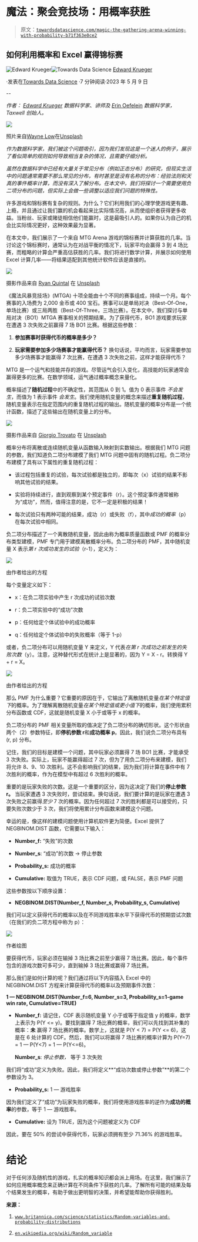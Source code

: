 # 魔法：聚会竞技场：用概率获胜

> 原文：[`towardsdatascience.com/magic-the-gathering-arena-winning-with-probability-b71f363e0ce2`](https://towardsdatascience.com/magic-the-gathering-arena-winning-with-probability-b71f363e0ce2)

## 如何利用概率和 Excel 赢得锦标赛

[](https://medium.edkruegerdata.com/?source=post_page-----b71f363e0ce2--------------------------------)![Edward Krueger](https://medium.edkruegerdata.com/?source=post_page-----b71f363e0ce2--------------------------------)[](https://towardsdatascience.com/?source=post_page-----b71f363e0ce2--------------------------------)![Towards Data Science](https://towardsdatascience.com/?source=post_page-----b71f363e0ce2--------------------------------) [Edward Krueger](https://medium.edkruegerdata.com/?source=post_page-----b71f363e0ce2--------------------------------)

·发表在[Towards Data Science](https://towardsdatascience.com/?source=post_page-----b71f363e0ce2--------------------------------) ·7 分钟阅读·2023 年 5 月 9 日

--

*作者：* [*Edward Krueger*](https://www.linkedin.com/in/edkrueger/) *数据科学家、讲师及* [*E*rin Oefelein](https://www.linkedin.com/in/erin-oefelein-3105a878/) *数据科学家，Taxwell 创始人。*

![](img/e57fabdb61669b1b612b262ea8eb8e56.png)

照片来自[Wayne Low](https://unsplash.com/@wayneshin?utm_source=unsplash&utm_medium=referral&utm_content=creditCopyText)在[Unsplash](https://unsplash.com/photos/OvN4OkhkTLo?utm_source=unsplash&utm_medium=referral&utm_content=creditCopyText)

*作为数据科学家，我们被这个问题吸引，因为我们发现这是一个迷人的例子，展示了看似简单的规则如何导致相当复杂的情况，且需要仔细分析。*

*虽然在数据科学中已经有大量关于常见分布（例如正态分布）的研究，但现实生活中的问题通常需要不那么常见的分布，有时甚至是没有名称的分布：经验法则和天真的事件概率计算，而没有深入了解分布。在本文中，我们将探讨一个需要使用负二项分布的问题，但实际上会做一些调整以适应我们问题的特殊性。*

许多游戏和锦标赛有复杂的规则。为什么？它们利用我们的心理学使游戏更有趣、上瘾，并且通过让我们赢的机会看起来比实际情况高，从而使组织者获得更多收益。当粉丝、玩家或赌徒相信他们能赢时，这是最吸引人的。如果你认为自己的机会比实际情况更好，这种效果最为显著。

在本文中，我们展示了一个来自 MTG Arena 游戏的锦标赛并计算获胜的几率。当讨论这个锦标赛时，通常认为在对战平衡的情况下，玩家平均会赢得 3 到 4 场比赛，而粗略的计算会严重高估获胜的几率。我们将进行数学计算，并展示如何使用 Excel 计算几率——将结果适配到其他统计软件应该是直接的。

![](img/f7f22c036781829a8e0c25331a2e34d6.png)

摄影作品来自 [Ryan Quintal](https://unsplash.com/@ryanquintal?utm_source=unsplash&utm_medium=referral&utm_content=creditCopyText) 在 [Unsplash](https://unsplash.com/s/photos/Magic-the-gathering?utm_source=unsplash&utm_medium=referral&utm_content=creditCopyText)

《魔法风暴竞技场》(MTGA) 十项全能由十个不同的赛事组成，持续一个月。每个赛事的入场费为 2,000 金币或 400 宝石。赛事可以是单局对决（Best-Of-One，单场比赛）或三局两胜（Best-Of-Three，三场比赛）。在本文中，我们探讨与单局对决（BO1）MTGA 赛事相关的预期结果。为了获得代币，BO1 游戏要求玩家在遭遇 3 次失败之前赢得 7 场 BO1 比赛。根据这些参数：

1.  **参加赛事时获得代币的概率是多少？**

1.  **玩家需要参加多少场赛事才能赢得代币？** 换句话说，平均而言，玩家需要参加多少场赛事才能赢得 7 次比赛，在遭遇 3 次失败之前，这样才能获得代币？

MTG 是一个运气和技能并存的游戏。尽管运气会引入变化，高技能的玩家通常会赢得更多的比赛。在数学领域，运气通过概率概念来量化。

概率描述了**随机过程**中的不确定性，其范围从 0 到 1。值为 0 表示事件 *不会发生*，而值为 1 表示事件 *会发生*。我们使用随机变量的概念来描述**重复随机过程**，随机变量表示在指定范围内的重复随机过程的输出。随机变量的概率分布是一个统计函数，描述了这些输出在随机变量上的分布。

![](img/c70221dc7d20a89bd88f93613e427de7.png)

摄影作品来自 [Giorgio Trovato](https://unsplash.com/@giorgiotrovato?utm_source=unsplash&utm_medium=referral&utm_content=creditCopyText) 在 [Unsplash](https://unsplash.com/s/photos/trophy?utm_source=unsplash&utm_medium=referral&utm_content=creditCopyText)

概率分布将离散或连续随机变量从函数输入映射到实数输出。根据我们 MTG 问题的参数，我们知道负二项分布建模了我们 MTG 问题中固有的随机过程。负二项分布建模了具有以下属性的重复随机过程：

+   该过程包括重复的试验，每次试验都是独立的，即每次（x）试验的结果不影响其他试验的结果。

+   实验将持续进行，直到观察到某个预定事件（r）。这个预定事件通常被称为“成功”，然而，值得注意的是，它不一定是积极的结果！

+   每次试验只有两种可能的结果，成功（r）或失败（f），其中*成功的概率*（p）在每次试验中相同。

负二项分布描述了一个离散随机变量，因此由称为概率质量函数或 PMF 的概率分布类型建模，PMF 专门用于建模离散概率分布。负二项分布的 PMF，其中随机变量 X 表示*第 r 次成功发生的试验*（r-1），定义为：

![](img/49f3263fc22223f1a5b4b9d7189d59f0.png)

由作者给出的方程

每个变量定义如下：

+   x：在负二项实验中产生 r 次成功的试验次数

+   r：负二项实验中的“成功”次数

+   p：任何给定个体试验中的成功概率

+   q：任何给定个体试验中的失败概率（等于 1-p）

或者，负二项分布可以用随机变量 Y 来定义，Y 代表*在第 r 次成功之前发生的失败次数*（y）。注意，这种替代形式在统计上是显著的，因为 Y = X - r。转换得 Y + r = X。

![](img/f979b4ae7b47623571fc610e43722b56.png)

由作者给出的方程

那么 PMF 为什么重要？它重要的原因在于，它输出了离散随机变量*在某个特定值下*的概率。为了理解离散随机变量*在某个特定值或更小值下*的概率，我们使用累积分布函数或 CDF，这就是随机变量 X 小于或等于 x 的概率。

负二项分布的 PMF 相关变量所取的值决定了负二项分布的确切形状。这个形状由两个（2）参数特征，即**停机参数 r**和**成功概率 p**。因此，我们说负二项分布具有 (r, p) 分布。

记住，我们的目标是建模一个问题，其中玩家必须赢得 7 场 BO1 比赛，才能承受 3 次失败。实际上，玩家不能赢得超过 7 次，但为了用负二项分布来建模，我们将允许 8、9、10 次胜利。这不会影响我们的结果，因为我们将计算在事件中有 7 次胜利的概率，作为在模型中有超过 6 次胜利的概率。

重要的是玩家失败的次数。这是一个重要的区分，因为这决定了我们的**停止参数 r。** 当玩家遭遇 3 次失败时，尝试结束。换句话说，我们要计算的是玩家在遭遇 3 次失败之前赢得*至少* 7 次的概率。因为任何超过 7 次的胜利都是可以接受的，只要失败次数少于 3 次，我们将使用累计分布函数来建模这个问题。

幸运的是，像这样的建模问题使用计算机软件更为简便。Excel 提供了 NEGBINOM.DIST 函数，它需要以下输入：

+   **Number_f:** “失败”的次数

+   **Number_s**: “成功”的次数 -> 停止参数

+   **Probability_s:** 成功的概率

+   **Cumulative:** 取值为 TRUE，表示 CDF 问题，或 FALSE，表示 PMF 问题

这些参数按以下顺序设置：

+   **NEGBINOM.DIST(Number_f, Number_s, Probability_s, Cumulative)**

我们可以定义获得代币的概率以及在不同游戏胜率水平下获得代币的预期尝试次数（在我们的负二项方程中称为 p）：

![](img/0864d11912ddd3afed8ab76c2f2d36f4.png)

作者绘图

要获得代币，玩家必须在输掉 3 场比赛之前至少赢得 7 场比赛。因此，每个事件包含的游戏次数可多可少，直到输掉 3 场比赛或赢得 7 场比赛。

那么我们是如何计算的呢？我们通过将以下内容插入 Excel 中的 NEGBINOM.DIST 方程来计算获得代币的概率以及预期事件次数：

**1 — NEGBINOM.DIST(Number_f=6, Number_s=3, Probability_s=1-game win rate, Cumulative=TRUE)**

+   **Number_f:** 请记住，CDF 表示随机变量 Y 小于或等于指定值 y 的概率，数学上表示为 P(Y <= y)。要找到赢得 7 场比赛的概率，我们可以先找到其补集的概率：**未** 赢得 7 场比赛的概率。数学上，这就是 P(Y < 7) = P(Y <= 6)，这是在 6 处计算的 CDF。然后，我们可以将赢得 7 场比赛的概率计算为 P(Y=7) = 1 — P(Y<7) = 1 — P(Y<=6)。

    **Number_s**: *停止参数，* 等于 3 次失败

我们将“成功”定义为失败。因此，我们将定义**“成功次数或停止参数”**的第二个参数设为 3。

+   **Probability_s:** 1 — 游戏胜率

因为我们定义了“成功”为玩家失败的概率，我们将使用游戏胜率的逆作为**成功的概率**的参数，等于 1 — 游戏胜率。

+   **Cumulative:** 设为 TRUE，因为这个问题被定义为 CDF

因此，要在 50% 的尝试中获得代币，玩家必须拥有至少 71.36% 的游戏胜率。

# **结论**

对于任何涉及随机性的游戏，扎实的概率知识都会派上用场。在这里，我们展示了如何应用概率概念来正确计算在不同条件下获胜的几率。了解所有可能的结果及每个结果发生的概率，有助于做出更明智的决策，并希望能帮助你获得胜利。

**来源：**

1.  [`www.britannica.com/science/statistics/Random-variables-and-probability-distributions`](https://www.britannica.com/science/statistics/Random-variables-and-probability-distributions)

1.  [`en.wikipedia.org/wiki/Random_variable`](https://en.wikipedia.org/wiki/Random_variable)
